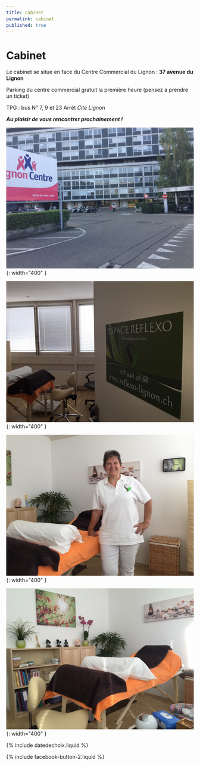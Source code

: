 ```yaml
---
title: cabinet
permalink: cabinet
published: true
---
```


# Cabinet

Le cabinet se situe en face du Centre Commercial du Lignon :
**37 avenue du Lignon**

Parking du centre commercial gratuit la première heure
(pensez à prendre un ticket)

TPG : bus N° 7, 9 et 23
Arrêt *Cité Lignon*

***Au plaisir de vous rencontrer prochainement !***

![](./images/IMG_lignon.JPG){: width="400" }

![](./images/cabinet-reflexologie-suzanne-himmelberger-1.jpg){: width="400" }

![](./images/cabinet-reflexologie-suzanne-himmelberger-2.jpg){: width="400" }

![](./images/cabinet.JPG){: width="400" }

{% include datedechoix.liquid %}

{% include facebook-button-2.liquid %}
